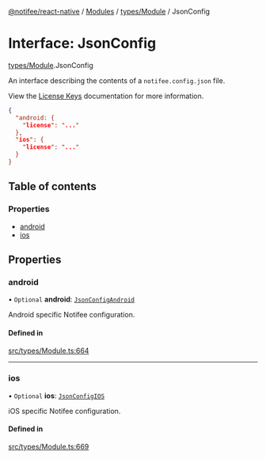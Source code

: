 [@notifee/react-native](../README.md) / [Modules](../modules.md) / [types/Module](../modules/types_Module.md) / JsonConfig

# Interface: JsonConfig

[types/Module](../modules/types_Module.md).JsonConfig

An interface describing the contents of a `notifee.config.json` file.

View the [License Keys](/react-native/docs/license-keys) documentation for more information.

```json
{
  "android: {
    "license": "..."
  },
  "ios": {
    "license": "..."
  }
}
```

## Table of contents

### Properties

- [android](types_Module.JsonConfig.md#android)
- [ios](types_Module.JsonConfig.md#ios)

## Properties

### android

• `Optional` **android**: [`JsonConfigAndroid`](types_Module.JsonConfigAndroid.md)

Android specific Notifee configuration.

#### Defined in

[src/types/Module.ts:664](https://github.com/notifee/react-native-notifee/blob/ee86b51/src/types/Module.ts#L664)

___

### ios

• `Optional` **ios**: [`JsonConfigIOS`](types_Module.JsonConfigIOS.md)

iOS specific Notifee configuration.

#### Defined in

[src/types/Module.ts:669](https://github.com/notifee/react-native-notifee/blob/ee86b51/src/types/Module.ts#L669)
